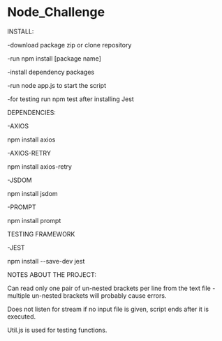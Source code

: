 # Node_Challenge
INSTALL:

-download package zip or clone repository

-run npm install [package name]

-install dependency packages

-run node app.js to start the script

-for testing run npm test after installing Jest 

DEPENDENCIES:

-AXIOS 

npm install axios

-AXIOS-RETRY

npm install axios-retry

-JSDOM

npm install jsdom

-PROMPT

npm install prompt

TESTING FRAMEWORK

-JEST

npm install --save-dev jest

NOTES ABOUT THE PROJECT:

Can read only one pair of un-nested brackets per line from the text file - multiple un-nested brackets will probably cause errors.

Does not listen for stream if no input file is given, script ends after it is executed. 

Util.js is used for testing functions.

